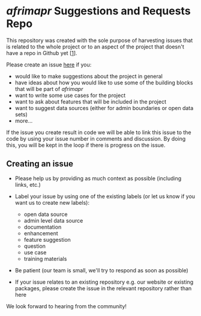 # _afrimapr_ Suggestions and Requests Repo

This repository was created with the sole purpose of harvesting issues that is related to the whole project or to an aspect of the project that doesn't have a repo in Github yet [[1][1]].

Please create an issue [here](https://github.com/afrimapr/suggestions_and_requests/issues) if you:

- would like to make suggestions about the project in general
- have ideas about how you would like to use some of the building blocks that will be part of _afrimapr_
- want to write some use cases for the project
- want to ask about features that will be included in the project
- want to suggest data sources (either for admin boundaries or open data sets)
- more...

If the issue you create result in code we will be able to link this issue to the code by using your issue number in comments and discussion. By doing this, you will be kept in the loop if there is progress on the issue.

## Creating an issue

- Please help us by providing as much context as possible (including links, etc.) 
- Label your issue by using one of the existing labels (or let us know if you want us to create new labels):

  - open data source
  - admin level data source
  - documentation
  - enhancement
  - feature suggestion
  - question
  - use case
  - training materials
  
- Be patient (our team is small, we'll try to respond as soon as possible)
- If your issue relates to an existing repository e.g. our website or existing packages, please create the issue in the relevant repository rather than here

We look forward to hearing from the community!

[1]: https://help.github.com/en/github/creating-cloning-and-archiving-repositories/creating-an-issues-only-repository

